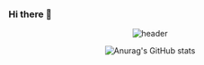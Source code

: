 ### Hi there 👋

<!--
**zerordxz/zerordxz** is a ✨ _special_ ✨ repository because its `README.md` (this file) appears on your GitHub profile.

Here are some ideas to get you started:

- 🔭 I’m currently working on ...
- 🌱 I’m currently learning ...
- 👯 I’m looking to collaborate on ...
- 🤔 I’m looking for help with ...
- 💬 Ask me about ...
- 📫 How to reach me: ...
- 😄 Pronouns: ...
- ⚡ Fun fact: ...
-->


<div align=center>

![header](https://capsule-render.vercel.app/api?type=wavingor=gradient&height=250&section=header&text=Hi%20I'm%20Seoyeon😊&fontSize=80)

![Anurag's GitHub stats](https://github-readme-stats.vercel.app/api?username=zerordxz&show_icons=true&theme=radical)

</div>
